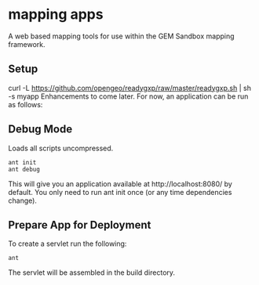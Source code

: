 # mapping apps

A web based mapping tools for use within the GEM Sandbox mapping framework.

## Setup
curl -L https://github.com/opengeo/readygxp/raw/master/readygxp.sh | sh -s myapp
Enhancements to come later. For now, an application can be run as follows:

## Debug Mode
Loads all scripts uncompressed.

    ant init
    ant debug
This will give you an application available at http://localhost:8080/ by default. You only need to run ant init once (or any time dependencies change).

## Prepare App for Deployment
To create a servlet run the following:

    ant
The servlet will be assembled in the build directory.